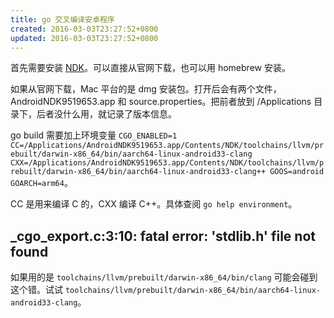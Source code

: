 ```yaml
---
title: go 交叉编译安卓程序
created: 2016-03-03T23:27:52+0800
updated: 2016-03-03T23:27:52+0800
---
```



首先需要安装 [NDK](https://developer.android.com/ndk/downloads)。可以直接从官网下载，也可以用 homebrew 安装。

如果从官网下载，Mac 平台的是 dmg 安装包。打开后会有两个文件，AndroidNDK9519653.app 和 source.properties。把前者放到 /Applications 目录下，后者没什么用，就记录了版本信息。

go build 需要加上环境变量 `CGO_ENABLED=1 CC=/Applications/AndroidNDK9519653.app/Contents/NDK/toolchains/llvm/prebuilt/darwin-x86_64/bin/aarch64-linux-android33-clang CXX=/Applications/AndroidNDK9519653.app/Contents/NDK/toolchains/llvm/prebuilt/darwin-x86_64/bin/aarch64-linux-android33-clang++ GOOS=android GOARCH=arm64`。

CC 是用来编译 C 的，CXX 编译 C++。具体查阅 `go help environment`。

## _cgo_export.c:3:10: fatal error: 'stdlib.h' file not found

如果用的是 `toolchains/llvm/prebuilt/darwin-x86_64/bin/clang` 可能会碰到这个错。试试 `toolchains/llvm/prebuilt/darwin-x86_64/bin/aarch64-linux-android33-clang`。
